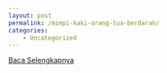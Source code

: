 ```yaml
---
layout: post
permalink: /mimpi-kaki-orang-tua-berdarah/
categories:
    - Uncategorized
---
```


[Baca Selengkapnya](/02)
